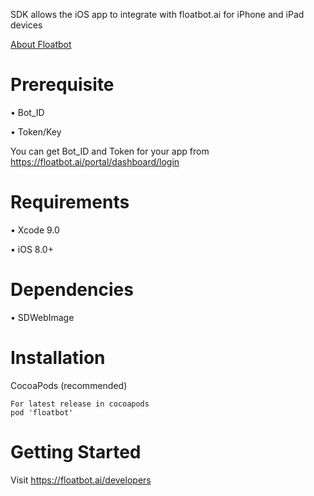 SDK allows the iOS app to integrate with floatbot.ai for iPhone and iPad devices

[About Floatbot](http://floatbot.ai)

# Prerequisite

• Bot_ID

• Token/Key

You can get Bot_ID and Token for your app from https://floatbot.ai/portal/dashboard/login

# Requirements

• Xcode 9.0

•	iOS 8.0+

# Dependencies

•	SDWebImage

# Installation

  CocoaPods (recommended)
  
    For latest release in cocoapods
    pod 'floatbot'

# Getting Started
  Visit https://floatbot.ai/developers

